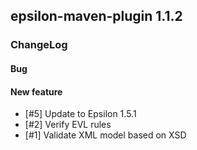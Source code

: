 ## epsilon-maven-plugin 1.1.2

### ChangeLog

#### Bug

#### New feature

* [#5] Update to Epsilon 1.5.1
* [#2] Verify EVL rules
* [#1] Validate XML model based on XSD
